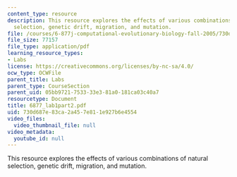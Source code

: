 ```yaml
---
content_type: resource
description: This resource explores the effects of various combinations of natural
  selection, genetic drift, migration, and mutation.
file: /courses/6-877j-computational-evolutionary-biology-fall-2005/730d687e83ca2a457e811e927b6e4554_6877_lab1part2.pdf
file_size: 77157
file_type: application/pdf
learning_resource_types:
- Labs
license: https://creativecommons.org/licenses/by-nc-sa/4.0/
ocw_type: OCWFile
parent_title: Labs
parent_type: CourseSection
parent_uid: 05bb9721-7533-33e3-81a0-181ca03c40a7
resourcetype: Document
title: 6877_lab1part2.pdf
uid: 730d687e-83ca-2a45-7e81-1e927b6e4554
video_files:
  video_thumbnail_file: null
video_metadata:
  youtube_id: null
---
```

This resource explores the effects of various combinations of natural selection, genetic drift, migration, and mutation.